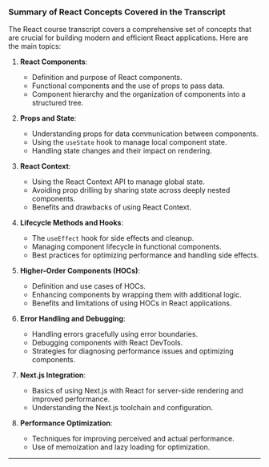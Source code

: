 ### Summary of React Concepts Covered in the Transcript

The React course transcript covers a comprehensive set of concepts that are crucial for building modern and efficient React applications. Here are the main topics:

1. **React Components**:
    
    - Definition and purpose of React components.
    - Functional components and the use of props to pass data.
    - Component hierarchy and the organization of components into a structured tree.
2. **Props and State**:
    
    - Understanding props for data communication between components.
    - Using the `useState` hook to manage local component state.
    - Handling state changes and their impact on rendering.
3. **React Context**:
    
    - Using the React Context API to manage global state.
    - Avoiding prop drilling by sharing state across deeply nested components.
    - Benefits and drawbacks of using React Context.
4. **Lifecycle Methods and Hooks**:
    
    - The `useEffect` hook for side effects and cleanup.
    - Managing component lifecycle in functional components.
    - Best practices for optimizing performance and handling side effects.
5. **Higher-Order Components (HOCs)**:
    
    - Definition and use cases of HOCs.
    - Enhancing components by wrapping them with additional logic.
    - Benefits and limitations of using HOCs in React applications.
6. **Error Handling and Debugging**:
    
    - Handling errors gracefully using error boundaries.
    - Debugging components with React DevTools.
    - Strategies for diagnosing performance issues and optimizing components.
7. **Next.js Integration**:
    
    - Basics of using Next.js with React for server-side rendering and improved performance.
    - Understanding the Next.js toolchain and configuration.
8. **Performance Optimization**:
    
    - Techniques for improving perceived and actual performance.
    - Use of memoization and lazy loading for optimization.

---
